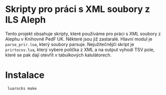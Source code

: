 # Skripty pro práci s XML soubory z ILS Aleph

Tento projekt obsahuje skripty, které používáme pro práci s XML soubory z
Alephu v Knihovně PedF UK. Některé jsou již zastaralé. Hlavní modul je
`parse_prir.lua`, který soubory parsuje. Nejužitečnějčí skript je
`prirtocsv.lua`, který vybere políčka z XML a na output vyhodí TSV pole, které
se pak dají otevřít v tabulkových kalulátorech.

# Instalace

     luarocks make

